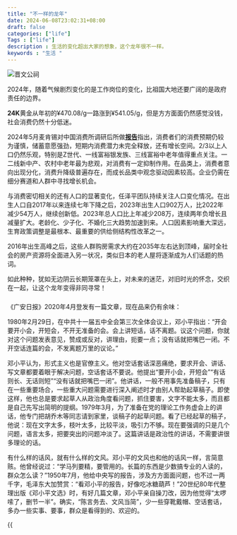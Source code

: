 ```yaml
---
title: "不一样的龙年"
date: 2024-06-08T23:02:31+08:00
draft: false
categories: ["life"]
Tags : ["life"]
description : 生活的变化超出大家的想象，这个龙年很不一样。
keywords : "生活 "
---
```


![晋文公祠](https://images.fengteck.top/images/2024/06/07fa919c64637e057182ec7e32898cc8.jpg)  

2024年，随着气候剧烈变化的是工作岗位的变化，比祖国大地还要广阔的是政府责任的边界。  

**24K**黄金从年初的¥470.08/g一路涨到¥541.05/g，但是方方面面仍然感觉没钱，社会消费仍然十分低迷。

2024年5月麦肯锡对中国消费所调研后所做[**报告**](https://www.mckinsey.com.cn/wp-content/uploads/2024/05/%E7%94%B5%E5%AD%90%E7%89%88-2024%E4%B8%AD%E5%9B%BD%E6%B6%88%E8%B4%B9%E8%B6%8B%E5%8A%BF%E8%B0%83%E7%A0%94.pdf)指出，消费者们的消费预期仍较为谨慎，储蓄意愿强劲，短期内消费潜力未完全释放，还有增长空间。2/3以上人口仍然乐观，特别是Z世代、一线富裕银发族、三线富裕中老年值得重点关注。一二线新中产、农村中老年最为悲观，对消费有一定抑制作用。在品类上，消费者意向出现分化，消费升降级普遍存在，而成长品类中观念驱动因素较高。企业仍需在细分赛道和人群中寻找增长机会。  

与消费密切相关的还有人口的显著变化，任泽平团队持续关注人口变化情况。在出生人口自2017年以来连续七年下降之后，2023年出生人口902万人，比2022年减少54万人，继续创新低。2023年总人口比上年减少208万，连续两年负增长且减量扩大。老龄化、少子化、不婚化三大趋势加速到来。人口因素影响重大深远，生育政策调整是最根本、最重要的供给侧结构性改革之一。

2016年出生高峰之后，这些人群购房需求大约在2035年左右达到顶峰，届时全社会的房产资源将全面进入另一状况，类似日本的老人屋将逐渐成为人们话题的热词。  
 
如此种种，犹如无边阴云长期笼罩在头上，对未来的迷茫，对旧时光的怀念，交织在一起，让这个龙年变得非同寻常！

###
《广安日报》2020年4月登发有一篇文章，现在品来仍有余味：  

1980年2月29日，在中共十一届五中全会第三次全体会议上，邓小平指出：“开会要开小会，开短会，不开无准备的会。会上讲短话，话不离题。议这个问题，你就对这个问题发表意见，赞成或反对，讲理由，扼要一点；没有话就把嘴巴一闭。不开空话连篇的会，不发离题万里的议论。”

邓小平认为，形式主义也是官僚主义。他对空话套话深恶痛绝，要求开会、讲话、写文章都要着眼于解决问题，空话套话不要说。他提出“要开小会，开短会”“有话则长、无话则短”“没有话就把嘴巴一闭”。他讲话，一般不用事先准备稿子，只有在一些重要场合，一些重大问题需要进行深入阐述时才由别人帮助起草稿子。即使这样，他也总是要求起草人从政治角度看问题，抓住要害，文字不能太多，而且都是自己先写出简明的提纲。1979年3月，为了准备在党的理论工作务虚会上的讲话，他专门把胡乔木等同志请到家里，谈稿子的起草问题。看了已经起草的稿子，他说：现在文字太多，枝叶太多，比较平淡，吸引力不够。现在要强调的只是几个问题，语言太多，把要突出的问题冲淡了。这篇讲话是政治性的讲话，不需要讲很多理论的话。

有什么样的话风，就有什么样的文风。邓小平的文风也和他的话风一样，言简意赅。他曾经说过：“学马列要精，要管用的。长篇的东西是少数搞专业的人读的，群众怎么读？”1950年7月，他给中央写的报告，涉及方方面面问题，也不过一两千字，毛泽东大加赞赏：“看邓小平的报告，好像吃冰糖葫芦！”20世纪80年代整理出版《邓小平文选》时，有好几篇文章，邓小平亲自操刀改，因为他觉得“太啰嗦了，删节一半”。确实，“陈言务去、文风当简”，少一些穿靴戴帽、空话套话，多办一些实事、要事，群众是看得到的、欢迎的。

{{<audio src="https://cos.hsuzo.cn/video/2024/1.%20The%20Reasons%20of%20My%20Smiles.mp3" span="3" title="TheReasonsOfMySmiles">}}